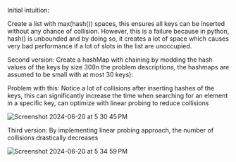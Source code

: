 Initial intuition:

Create a list with max(hash()) spaces, this ensures all keys can be inserted without any chance of collision. However, this is a failure because in python, hash() is unbounded and by doing so, it creates a lot of space which causes very bad performance if a lot of slots in the list are unoccupied.

Second version:
Create a hashMap with chaining by modding the hash values of the keys by size 30(In the problem descriptions, the hashmaps are assumed to be small with at most 30 keys):

Problem with this:
Notice a lot of collisions after inserting hashes of the keys, this can significantly increase the time when searching for an element in a specific key, can optimize with linear probing to reduce collisions

![Screenshot 2024-06-20 at 5 30 45 PM](https://github.com/thevictoriouscoder/Design-a-HashMap/assets/170362161/34602225-c98a-4080-9341-c30b872e07ab)

Third version:
By implementing linear probing approach, the number of collisions drastically decreases

![Screenshot 2024-06-20 at 5 34 59 PM](https://github.com/thevictoriouscoder/Design-a-HashMap/assets/170362161/9cb3d70b-53e4-46a1-9344-941256e0c1f5)
